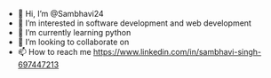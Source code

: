 - 👋 Hi, I’m @Sambhavi24
- 👀 I’m interested in software development and web development
- 🌱 I’m currently learning python
- 💞️ I’m looking to collaborate on 
- 📫 How to reach me https://www.linkedin.com/in/sambhavi-singh-697447213

<!---
Sambhavi24/Sambhavi24 is a ✨ special ✨ repository because its `README.md` (this file) appears on your GitHub profile.
You can click the Preview link to take a look at your changes.
--->
